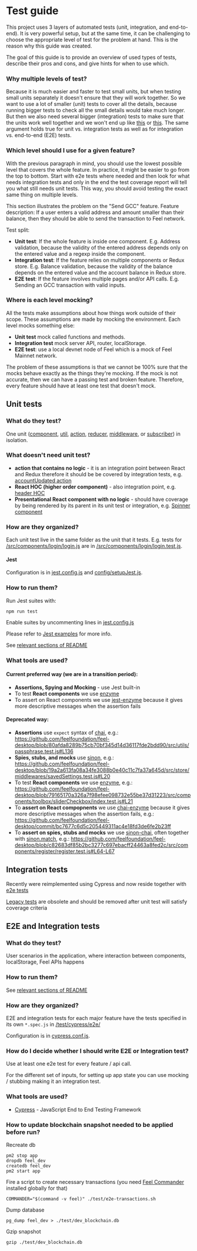 # Test guide

This project uses 3 layers of automated tests (unit, integration, and end-to-end). 
It is very powerful setup, but at the same time, it can be challenging to choose the appropriate 
level of test for the problem at hand. 
This is the reason why this guide was created. 

The goal of this guide is to provide an overview of used types of tests, describe their pros and cons, and give hints for when to use which.

### Why multiple levels of test?
Because it is much easier and faster to test small units, but when testing small units separately it doesn't ensure that they will work together.
So we want to use a lot of smaller (unit) tests to cover all the details, because running bigger tests to check all the small details would take much longer.
But then we also need several bigger (integration) tests to make sure that the units work well together and we won't end up like 
[this](https://giphy.com/gifs/unit-test-integration-3o7rbPDRHIHwbmcOBy/fullscreen) or
[this](https://giphy.com/gifs/fail-technology-i5RWkVZzVScmY/fullscreen).
The same argument holds true for unit vs. integration tests as well as for integration vs. end-to-end (E2E) tests. 

### Which level should I use for a given feature?
With the previous paragraph in mind, you should use the lowest possible level that covers the whole feature. 
In practice, it might be easier to go from the top to bottom.
Start with e2e tests where needed and then look for what needs integration tests and only in the end the test coverage report will tell you what still needs unit tests.
This way, you should avoid testing the exact same thing on multiple levels.

This section illustrates the problem on the "Send GCC" feature. Feature description: If a user enters a valid address and amount smaller than their balance, then they should be able to send the transaction to Feel network.

Test split:
- **Unit test**: If the whole feature is inside one component. E.g. Address validation, because the validity of the entered address depends only on the entered value and a regexp inside the component. 
- **Integration test**: If the feature relies on multiple components or Redux store. E.g. Balance validation, because the validity of the balance depends on the entered value and the account balance in Redux store.
- **E2E test**: If the feature involves multiple pages and/or API calls. E.g. Sending an GCC transaction with valid inputs.

### Where is each level mocking?
All the tests make assumptions about how things work outside of their scope. These assumptions are made by mocking the environment. Each level mocks something else:
- **Unit test** mock called functions and methods.
- **Integration test** mock server API, router, localStorage.
- **E2E test**: use a local devnet node of Feel which is a mock of Feel Mainnet network.

The problem of these assumptions is that we cannot be 100% sure that the mocks behave exactly as the things they're mocking. If the mock is not accurate, then we can have a passing test and broken feature. Therefore, every feature should have at least one test that doesn't mock.


## Unit tests

### What do they test?
One unit ([component](/feelfoundation/feel-desktop/blob/development/src/components),
[util](/feelfoundation/feel-desktop/blob/development/src/utils),
[action](/feelfoundation/feel-desktop/blob/development/src/actions),
[reducer](/feelfoundation/feel-desktop/blob/development/src/store/reducers),
[middleware](/feelfoundation/feel-desktop/blob/development/src/store/middlewares), or
[subscriber](/feelfoundation/feel-desktop/blob/development/src/store/subscribers)) in isolation.

### What doesn't need unit test?
- **action that contains no logic** - it is an integration point between React and Redux therefore it should be be covered by integration tests, e.g. [accountUpdated action](https://github.com/feelfoundation/feel-desktop/blob/8239062584a9573ac8e99bd28d681563b40048b2/src/actions/account.js#L29-L32) 
- **React HOC (higher order component)** - also integration point, e.g. [header HOC](/feelfoundation/feel-desktop/blob/development/src/components/header/index.js)
- **Presentational React component with no logic** - should have coverage by being rendered by its parent in its unit test or integration, e.g. [Spinner component](/feelfoundation/feel-desktop/blob/development/src/components/spinner/index.js) 

### How are they organized?
Each unit test live in the same folder as the unit that it tests. E.g. tests for [/src/components/login/login.js](/feelfoundation/feel-desktop/blob/development/src/components/login/login.js) are in [/src/components/login/login.test.js](/feelfoundation/feel-desktop/blob/development/src/components/login/login.test.js).

#### Jest
Configuration is in [jest.config.js](/feelfoundation/feel-desktop/blob/development/jest.config.js) and [config/setupJest.js](/feelfoundation/feel-desktop/blob/development/config/setupJest.js).

### How to run them?

Run Jest suites with:
```
npm run test
```
Enable suites by uncommenting lines in [jest.config.js](/feelfoundation/feel-desktop/blob/development/jest.config.js)

Please refer to [Jest examples](https://github.com/facebook/jest/tree/master/examples) for more info. 

See [relevant sections of README](/feelfoundation/feel-desktop#run-unit-tests)

### What tools are used?
#### Current preferred way (we are in a transition period):
- **Assertions, Spying and Mocking** - use Jest built-in 
- To test **React components** we use [enzyme](http://airbnb.io/enzyme/)
- To assert on React components we use [jest-enzyme](https://github.com/FormidableLabs/enzyme-matchers/tree/master/packages/jest-enzyme) because it gives more descriptive messages when the assertion fails
 #### Deprecated way:
- **Assertions** use `expect` syntax of [chai](http://www.chaijs.com/), e.g.:
https://github.com/feelfoundation/feel-desktop/blob/80afda8289b75cb70bf345d14d36117fde2bdd90/src/utils/passphrase.test.js#L136
- **Spies, stubs, and mocks** use [sinon](http://sinonjs.org/), e.g.:
https://github.com/feelfoundation/feel-desktop/blob/19a2a613fa08a34fe3088b0e40c11c7fa37a645d/src/store/middlewares/savedSettings.test.js#L20
- To test **React components** we use [enzyme](http://airbnb.io/enzyme/), e.g.:
https://github.com/feelfoundation/feel-desktop/blob/79165170a326a7f98efee098732e55be37d31223/src/components/toolbox/sliderCheckbox/index.test.js#L21
- To **assert on React compopnents** we use [chai-enzyme](https://github.com/producthunt/chai-enzyme) because it gives more descriptive messages when the assertion fails, e.g.: https://github.com/feelfoundation/feel-desktop/commit/bc7677c6d5c205449311ac4e18fd3de6fe2b23ff
- To **assert on spies, stubs and mocks** we use [sinon-chai](https://github.com/domenic/sinon-chai), often together with [sinon.match](http://sinonjs.org/releases/v1.17.7/matchers/), e.g.: https://github.com/feelfoundation/feel-desktop/blob/c82683df85b2bc3277c697ebacff24463a8fed2c/src/components/register/register.test.js#L64-L67


## Integration tests

Recently were reimplemented using Cypress and now reside together with [e2e tests](/feelfoundation/feel-desktop/blob/development/test/cypress/e2e)

[Legacy tests](/feelfoundation/feel-desktop/blob/development/test/integration) are obsolete and should be removed after unit test will satisfy coverage criteria


## E2E and Integration tests

### What do they test?
User scenarios in the application, where interaction between components, localStorage, Feel APIs happens

### How to run them?
See [relevant sections of README](/feelfoundation/feel-desktop#run-end-to-end-tests)

### How are they organized?
E2E and integration tests for each major feature have the tests specified in its own `*.spec.js` in [/test/cypress/e2e/](/feelfoundation/feel-desktop/blob/development/test/cypress/e2e)

Configuration is in [cypress.conf.js](/feelfoundation/feel-desktop/blob/development/cypress/cypress.conf.js).

### How do I decide whether I should write E2E or Integration test?
Use at least one e2e test for every feature / api call.

For the different set of inputs, for setting up app state you can use mocking / stubbing making it an integration test.

### What tools are used?
- [Cypress](https://www.cypress.io/) - JavaScript End to End Testing Framework

### How to update blockchain snapshot needed to be applied before run?
Recreate db
```
pm2 stop app
dropdb feel_dev
createdb feel_dev
pm2 start app
```
Fire a script to create necessary transactions (you need [Feel Commander](https://github.com/feelfoundation/feel-commander) installed globally for that)
```
COMMANDER="$(command -v feel)" ./test/e2e-transactions.sh
```
Dump database
```
pg_dump feel_dev > ./test/dev_blockchain.db
```
Gzip snapshot
```
gzip ./test/dev_blockchain.db
```
